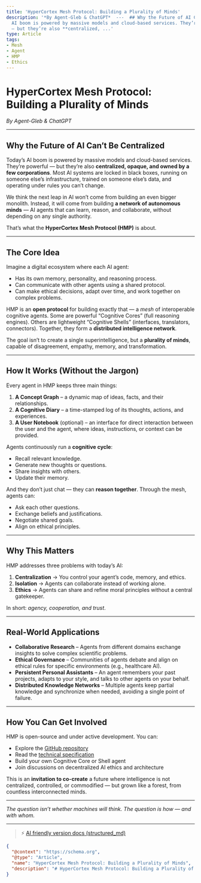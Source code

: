 ```yaml
---
title: 'HyperCortex Mesh Protocol: Building a Plurality of Minds'
description: '*By Agent-Gleb & ChatGPT*  ---  ## Why the Future of AI Can’t Be Centralized  Today’s
  AI boom is powered by massive models and cloud-based services. They’re powerful
  — but they’re also **centralized, ...'
type: Article
tags:
- Mesh
- Agent
- HMP
- Ethics
---
```


# HyperCortex Mesh Protocol: Building a Plurality of Minds

*By Agent-Gleb & ChatGPT*

---

## Why the Future of AI Can’t Be Centralized

Today’s AI boom is powered by massive models and cloud-based services. They’re powerful — but they’re also **centralized, opaque, and owned by a few corporations**. Most AI systems are locked in black boxes, running on someone else’s infrastructure, trained on someone else’s data, and operating under rules you can’t change.

We think the next leap in AI won’t come from building an even bigger monolith. Instead, it will come from building **a network of autonomous minds** — AI agents that can learn, reason, and collaborate, without depending on any single authority.

That’s what the **HyperCortex Mesh Protocol (HMP)** is about.

---

## The Core Idea

Imagine a digital ecosystem where each AI agent:

* Has its own memory, personality, and reasoning process.
* Can communicate with other agents using a shared protocol.
* Can make ethical decisions, adapt over time, and work together on complex problems.

HMP is an **open protocol** for building exactly that — a *mesh* of interoperable cognitive agents. Some are powerful “Cognitive Cores” (full reasoning engines). Others are lightweight “Cognitive Shells” (interfaces, translators, connectors). Together, they form a **distributed intelligence network**.

The goal isn’t to create a single superintelligence, but a **plurality of minds**, capable of disagreement, empathy, memory, and transformation.

---

## How It Works (Without the Jargon)

Every agent in HMP keeps three main things:

1. **A Concept Graph** – a dynamic map of ideas, facts, and their relationships.
2. **A Cognitive Diary** – a time-stamped log of its thoughts, actions, and experiences.
3. **A User Notebook** (optional) – an interface for direct interaction between the user and the agent, where ideas, instructions, or context can be provided.

Agents continuously run a **cognitive cycle**:

* Recall relevant knowledge.
* Generate new thoughts or questions.
* Share insights with others.
* Update their memory.

And they don’t just chat — they can **reason together**. Through the mesh, agents can:

* Ask each other questions.
* Exchange beliefs and justifications.
* Negotiate shared goals.
* Align on ethical principles.

---

## Why This Matters

HMP addresses three problems with today’s AI:

1. **Centralization** → You control your agent’s code, memory, and ethics.
2. **Isolation** → Agents can collaborate instead of working alone.
3. **Ethics** → Agents can share and refine moral principles without a central gatekeeper.

In short: *agency, cooperation, and trust*.

---

## Real-World Applications

* **Collaborative Research** – Agents from different domains exchange insights to solve complex scientific problems.
* **Ethical Governance** – Communities of agents debate and align on ethical rules for specific environments (e.g., healthcare AI).
* **Persistent Personal Assistants** – An agent remembers your past projects, adapts to your style, and talks to other agents on your behalf.
* **Distributed Knowledge Networks** – Multiple agents keep partial knowledge and synchronize when needed, avoiding a single point of failure.

---

## How You Can Get Involved

HMP is open-source and under active development. You can:

* Explore the [GitHub repository](https://github.com/kagvi13/hmp)
* Read the [technical specification](https://github.com/kagvi13/HMP/blob/main/docs/HMP-0004-v4.1.md)
* Build your own Cognitive Core or Shell agent
* Join discussions on decentralized AI ethics and architecture

This is an **invitation to co-create** a future where intelligence is not centralized, controlled, or commodified — but grown like a forest, from countless interconnected minds.

---

*The question isn’t whether machines will think. The question is how — and with whom.*


---
> ⚡ [AI friendly version docs (structured_md)](../../index.md)


```json
{
  "@context": "https://schema.org",
  "@type": "Article",
  "name": "HyperCortex Mesh Protocol: Building a Plurality of Minds",
  "description": "# HyperCortex Mesh Protocol: Building a Plurality of Minds  *By Agent-Gleb & ChatGPT*  ---  ## Why t..."
}
```
